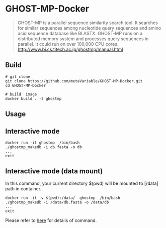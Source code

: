 # GHOST-MP-Docker


> GHOST-MP is a parallel sequence similarity search tool. It searches for similar sequences among nucleotide query sequences and amino acid sequence database like BLASTX. GHOST-MP runs on a distributed memory system and processes query sequences in parallel. It could run on over 100,000 CPU cores.  
> http://www.bi.cs.titech.ac.jp/ghostmp/manual.html

## Build
```
# git clone
git clone https://github.com/metaVariable/GHOST-MP-Docker.git
cd GHOST-MP-Docker

# build  image
docker build . -t ghostmp
```

## Usage 

## Interactive mode
```
docker run -it ghostmp  /bin/bash
./ghostmp_makedb -i db.fasta -o db
...
exit
```
## Interactive mode (data mount)
In this command, your current directory $(pwd) will be mounted to [/data] path in container.
```
docker run -it -v $(pwd):/data/  ghostmp  /bin/bash
./ghostmp_makedb -i /data/db.fasta -o /data/db
...
exit
```

Please refer to [here](http://www.bi.cs.titech.ac.jp/ghostmp/manual.html) for details of command.
